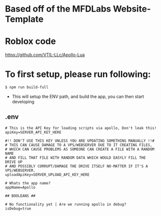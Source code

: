 # Based off of the MFDLabs Website-Template

# Roblox code
https://github.com/VTIL-LLc/Apollo-Lua

# To first setup, please run following:

```sh
$ npm run build-full
```

* This will setup the ENV path, and build the app, you can then start developing
## .env
```env
# This is the API Key for loading scripts via apollo, Don't leak this!
apiKey=SERVER_API_KEY_HERE

#!! DON'T USE THIS KEY UNLESS YOU ARE UPDATING SOMETHING MANUALLY !!#
# THIS CAN CAUSE DAMAGE TO A VPS/WEBSERVER DUE TO IT CREATING FILES,
# WHICH CAN CAUSE PROBLEMS AS SOMEONE CAN CREATE A FILE WITH A RANDOM NAME
# AND FILL THAT FILE WITH RANDOM DATA WHICH WOULD EASYLY FILL THE DRIVE UP
# AND POSSIBLY CORRUPT/DAMAGE THE DRIVE ITSELF NO-MATTER IF IT'S A VPS/WEBSERVER.
uploadApiKey=SERVER_UPLOAD_API_KEY_HERE

# Whats the app name?
appName=Apollo

## BOOLEANS ##

# No functionality yet | Are we running apollo in debug?
isDebug=true
```

